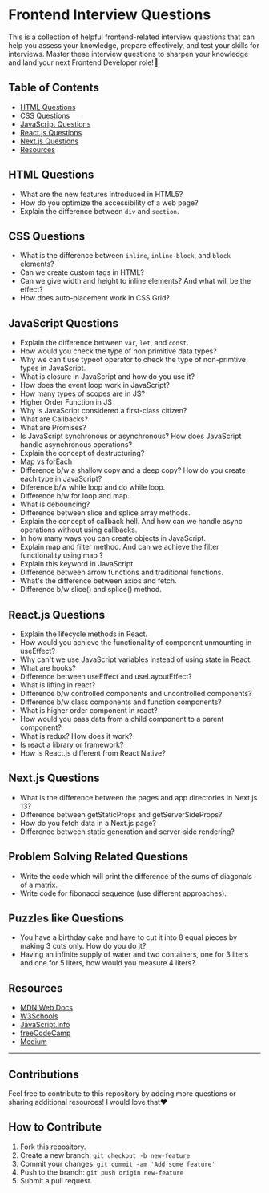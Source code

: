 # Frontend Interview Questions

This is a collection of helpful frontend-related interview questions that can help you assess your knowledge, prepare effectively, and test your skills for interviews. Master these interview questions to sharpen your knowledge and land your next Frontend Developer role!🤍

## Table of Contents

- [HTML Questions](#html-questions)
- [CSS Questions](#css-questions)
- [JavaScript Questions](#javascript-questions)
- [React.js Questions](#framework-questions)
- [Next.js Questions](#performance-questions)
- [Resources](#resources)

## HTML Questions

- What are the new features introduced in HTML5?
- How do you optimize the accessibility of a web page?
- Explain the difference between `div` and `section`.

## CSS Questions

- What is the difference between `inline`, `inline-block`, and `block` elements?
- Can we create custom tags in HTML?
- Can we give width and height to inline elements? And what will be the effect?
- How does auto-placement work in CSS Grid?

## JavaScript Questions

- Explain the difference between `var`, `let`, and `const`.
- How would you check the type of non primitive data types?
- Why we can't use typeof operator to check the type of non-primtive types in JavaScript.
- What is closure in JavaScript and how do you use it?
- How does the event loop work in JavaScript?
- How many types of scopes are in JS?
- Higher Order Function in JS
- Why is JavaScript considered a first-class citizen?
- What are Callbacks?
- What are Promises?
- Is JavaScript synchronous or asynchronous? How does JavaScript handle asynchronous operations?
- Explain the concept of destructuring?
- Map vs forEach
- Difference b/w a shallow copy and a deep copy? How do you create each type in JavaScript?
- Diference b/w while loop and do while loop.
- Difference b/w for loop and map.
- What is debouncing?
- Difference between slice and splice array methods.
- Explain the concept of callback hell. And how can we handle async operations without using callbacks.
- In how many ways you can create objects in JavaScript.
- Explain map and filter method. And can we achieve the filter functionality using map ?
- Explain this keyword in JavaScript.
- Difference between arrow functions and traditional functions.
- What's the difference between axios and fetch.
- Difference b/w slice() and splice() method.

## React.js Questions

- Explain the lifecycle methods in React.
- How would you achieve the functionality of component unmounting in useEffect?
- Why can't we use JavaScript variables instead of using state in React.
- What are hooks?
- Difference between useEffect and useLayoutEffect?
- What is lifting in react?
- Difference b/w controlled components and uncontrolled components?
- Difference b/w class components and function components?
- What is higher order component in react?
- How would you pass data from a child component to a parent component?
- What is redux? How does it work?
- Is react a library or framework?
- How is React.js different from React Native?

## Next.js Questions

- What is the difference between the pages and app directories in Next.js 13?
- Difference between getStaticProps and getServerSideProps?
- How do you fetch data in a Next.js page?
- Difference between static generation and server-side rendering?

## Problem Solving Related Questions

- Write the code which will print the difference of the sums of diagonals of a matrix. 
- Write code for fibonacci sequence (use different approaches). 

## Puzzles like Questions 

- You have a birthday cake and have to cut it into 8 equal pieces by making 3 cuts only. How do you do it?
- Having an infinite supply of water and two containers, one for 3 liters and one for 5 liters, how would you measure 4 liters?

## Resources

- [MDN Web Docs](https://developer.mozilla.org/en-US/)
- [W3Schools](https://www.w3schools.com/)
- [JavaScript.info](https://javascript.info/)
- [freeCodeCamp](https://www.freecodecamp.org/)
- [Medium](https://medium.com/)

---

## Contributions

Feel free to contribute to this repository by adding more questions or sharing additional resources!
I would love that❤️

## How to Contribute

1. Fork this repository.
2. Create a new branch: `git checkout -b new-feature`
3. Commit your changes: `git commit -am 'Add some feature'`
4. Push to the branch: `git push origin new-feature`
5. Submit a pull request.
